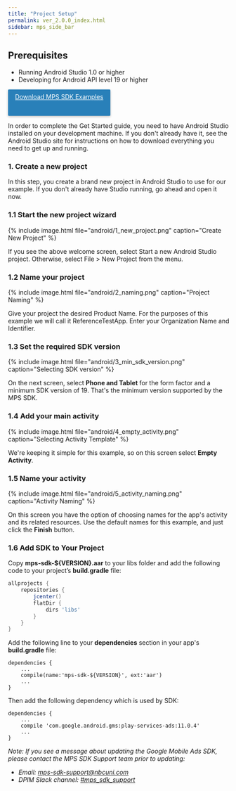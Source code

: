 ```yaml
---
title: "Project Setup"
permalink: ver_2.0.0_index.html
sidebar: mps_side_bar
---
```


## Prerequisites
* Running Android Studio 1.0 or higher
* Developing for Android API level 19 or higher

<p id="download">
    <a  href="https://github.com/NBCUOTS/mobile_mps_sdk_android_examples/releases/tag/release-1.0.0">Download MPS SDK Examples
    </a>
</p>

In order to complete the Get Started guide, you need to have Android Studio installed on your development machine. If you don't already have it, see the Android Studio site for instructions on how to download everything you need to get up and running.

### 1. Create a new project

In this step, you create a brand new project in Android Studio to use for our example. If you don't already have Studio running, go ahead and open it now.

### 1.1 Start the new project wizard

{% include image.html file="android/1_new_project.png" caption="Create New Project" %}

If you see the above welcome screen, select Start a new Android Studio project. Otherwise, select File > New Project from the menu.

### 1.2 Name your project

{% include image.html file="android/2_naming.png" caption="Project Naming" %}

Give your project the desired Product Name. For the purposes of this example we will call it ReferenceTestApp.
Enter your Organization Name and Identifier.

### 1.3 Set the required SDK version

{% include image.html file="android/3_min_sdk_version.png" caption="Selecting SDK version" %}

On the next screen, select **Phone and Tablet** for the form factor and a minimum SDK version of 19. That's the minimum version supported by the MPS SDK.

### 1.4 Add your main activity

{% include image.html file="android/4_empty_activity.png" caption="Selecting Activity Template" %}

We're keeping it simple for this example, so on this screen select **Empty Activity**.

### 1.5 Name your activity

{% include image.html file="android/5_activity_naming.png" caption="Activity Naming" %}

On this screen you have the option of choosing names for the app's activity and its related resources. Use the default names for this example, and just click the **Finish** button.

### 1.6 Add SDK to Your Project

Copy **mps-sdk-${VERSION}.aar** to your libs folder and add the following code to your project’s **build.gradle** file:

```gradle
allprojects {
    repositories {
        jcenter()
        flatDir {
            dirs 'libs'
        }
    }
}
```

Add the following line to your **dependencies** section in your app's **build.gradle** file:

```
dependencies {
    ...
    compile(name:'mps-sdk-${VERSION}', ext:'aar')
    ...
}
```

Then add the following dependency which is used by SDK:

```
dependencies {
    ...
    compile 'com.google.android.gms:play-services-ads:11.0.4'
    ...
}
```

*Note: If you see a message about updating the Google Mobile Ads SDK, please contact the MPS SDK Support team prior to updating:*

* *Email: [mps-sdk-support@nbcuni.com](mailto:mps-sdk-support@nbcuni.com)*
* *DPIM Slack channel: [#mps_sdk_support](https://dpim.slack.com/messages/G4QJLA56Z)*

<style>
#download > a
{
    background-color: #2980b9;
    color: #fff;
    box-shadow: 0 2px 5px 0 rgba(0,0,0,.26);  
    border: 0;
    border-radius: 2px;
    cursor: pointer;
    display: inline-block;
    height: 44px;
    margin: 0;
    min-width: 36px;
    outline: 0;
    padding: 8px;
    padding-left: 16px;
    padding-right: 16px;
    vertical-align: middle;
    text-align: center;
    vertical-align: middle;
}
</style>
